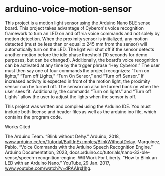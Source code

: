 # arduino-voice-motion-sensor
This project is a motion light sensor using the Arduino Nano BLE sense board. This project takes advantage of Cyberon's voice recognition framework to turn an LED on and off via voice commands and not solely by motion detection.
When the proximity sensor is initialized, any motion detected  (must be less than or equal to 245 mm from the sensor) will automatically turn on the LED. The light will shut off if the sensor detects another motion before the idle phase threshold (10 seconds for demo purposes, but can be changed). Additionally, the board’s voice recognition can be activated at any time by the trigger phrase “Hey Cyberon.” The user must then say one of four commands the project recognizes: “Turn on lights,” “Turn off Lights,” “Turn On Sensor,” and “Turn off Sensor.” If increased activity is expected in front of the motion light, the proximity sensor can be turned off. The sensor can also be turned back on when the user sees fit. Additionally, the commands “Turn on lights” and “Turn off Lights” allow the user to adjust the lights when the sensor is off.

This project was written and compiled using the Arduino IDE. You must include both license and header files as well as the arduino ino file, which contains the program code.

Works Cited

The Arduino Team. “Blink without Delay.” Arduino, 2018, www.arduino.cc/en/Tutorial/BuiltInExamples/BlinkWithoutDelay. 
Marquínez, Pablo. “Voice Commands with the Arduino Speech Recognition Engine.” Arduino Documentation, 2023, docs.arduino.cc/tutorials/nano-33-ble-sense/speech-recognition-engine. 
Will Work For Liberty. “How to Blink an LED with an Arduino Nano.” YouTube, 29 Jan. 2017, www.youtube.com/watch?v=dRAAIrpI1hg. 

